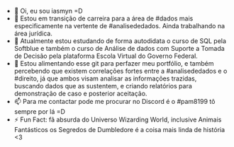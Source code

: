 - 👋 Oi, eu sou iasmyn =D
- 👀 Estou em transição de carreira para a área de #dados mais especificamente na vertente de #analisededados. Ainda trabalhando na área jurídica.
- 🌱 Atualmente estou estudando de forma autodidata o curso de SQL pela Softblue e também o curso de Análise de dados com Suporte a Tomada de Decisão pela plataforma
Escola Virtual do Governo Federal.
- 💞️ Estou alimentando esse git para perfazer meu portfólio, e também percebendo que existem correlações fortes entre a #analisededados e o #direito, já que ambos
visam analisar as informações trazidas, buscando dados que as sustentem, e criando relatórios para demonstração de caso e posterior aceitação.
- 📫 Para me contactar pode me procurar no Discord é o #pam8199 tô sempre por lá =D
- ⚡ Fun Fact: fã absurda do Universo Wizarding World, inclusive Animais Fantásticos os Segredos de Dumbledore é a coisa mais linda de história <3

<!---
iascfurtado/iascfurtado is a ✨ special ✨ repository because its `README.md` (this file) appears on your GitHub profile.
You can click the Preview link to take a look at your changes.
--->
